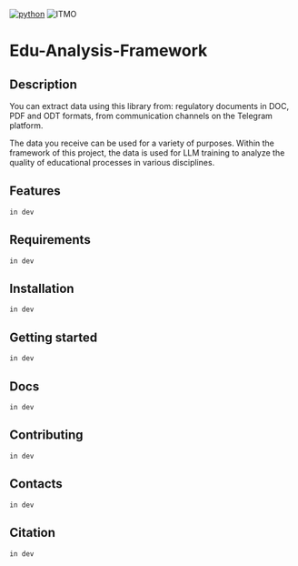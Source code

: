 [![python](https://badgen.net/badge/python/3.9|3.10|3.11/blue?icon=python)](https://www.python.org/)
![ITMO](https://raw.githubusercontent.com/aimclub/open-source-ops/43bb283758b43d75ec1df0a6bb4ae3eb20066323/badges/ITMO_badge_rus.svg)

# Edu-Analysis-Framework

## Description
You can extract data using this library from: regulatory documents in DOC, PDF and ODT formats, from communication channels on the Telegram platform.

The data you receive can be used for a variety of purposes. Within the framework of this project, the data is used for LLM training to analyze the quality of educational processes in various disciplines.

## Features
```in dev```

## Requirements
```in dev```

## Installation
```in dev```

## Getting started
```in dev```

## Docs
```in dev```

## Contributing
```in dev```

## Contacts
```in dev```

## Citation
```in dev```